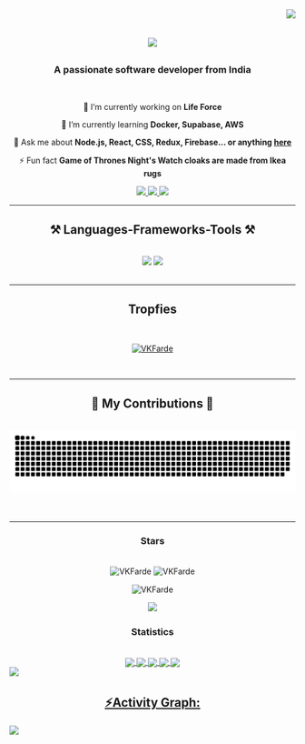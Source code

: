 <img align="right" src="https://visitor-badge.laobi.icu/badge?page_id=VKFarde.VKFarde" />

<h1 align="center">
    <img src="https://readme-typing-svg.herokuapp.com/?font=Righteous&size=35&center=true&vCenter=true&width=500&height=70&duration=4000&lines=Hi+There!+👋;+I'm+vedant+farde!;" />
</h1>

<h3 align="center">A passionate software developer from India </h3>

<br/>

<div align="center">
 
 🔭 I’m currently working on **Life Force**
 
 🌱 I’m currently learning **Docker, Supabase, AWS**

💬 Ask me about **Node.js, React, CSS, Redux, Firebase... or anything [here](https://github.com/VKFarde/VKFarde/issues)**

⚡ Fun fact **Game of Thrones Night's Watch cloaks are made from Ikea rugs**

 </div>
 
<div align="center"> 
<a href="mailto:vedantfarde@gmail.com">  
    <img src="https://img.shields.io/badge/Gmail-333333?style=for-the-badge&logo=gmail&logoColor=red" />
  </a>
  <a href="https://www.linkedin.com/in/vedant-farde-899116193/" rel="noopener noreferrer" target="_blank">
    <img src="https://img.shields.io/badge/LinkedIn-0077B5?style=for-the-badge&logo=linkedin&logoColor=white" target="_blank" />
  </a>
  <a href="https://vedantfarde.netlify.app/" rel="noopener noreferrer" target="_blank">
     <img src="https://img.shields.io/badge/Portfolio-FF5722?style=for-the-badge&logo=todoist&logoColor=white" target="_blank" /> <!-- sqlite, safari, google-chrome are other good icon options -->
  </a>
</div>

 <hr/>
 
<h2 align="center">⚒️ Languages-Frameworks-Tools ⚒️</h2>
<br/>
<div align="center">
    <img src="https://skillicons.dev/icons?i=react,bootstrap,mui,html,css,vscode,github,figma,tailwind,git,r" />
    <img src="https://skillicons.dev/icons?i=nodejs,python,javascript,typescript,express,firebase,mongodb,c,java,nextjs,mysql,flask" /><br>
</div>

<br/>
<hr/>

<div align="center">
  <h2>Tropfies</h2>
  <br>
  <p align="center"> <a href="https://github.com/ryo-ma/github-profile-trophy"><img src="https://github-profile-trophy.vercel.app/?username=VKFarde&theme=monokai" alt="VKFarde" /></a> </p>
  <br/>
</div>
<hr/>
<div align="center">
  <h2>🐍 My Contributions 🐍</h2>
  <br>
  <img alt="snake eating my contributions" src="https://raw.githubusercontent.com/VKFarde/VKFarde/output/github-contribution-grid-snake.svg" />
  <br/><br/><br/>
</div>
<hr/>

<div align="center" ">
    <h3 align="center">Stars</h3>
      <br>
    <div align="center"  >
        <img align="center" height="180em" src="https://github-readme-stats.vercel.app/api/top-langs/?username=VKFarde&layout=compact&theme=shades-of-purple" alt=VKFarde />
        <img align="center" height="180em" src="https://github-readme-stats.vercel.app/api?username=VKFarde&show_icons=true&locale=en&theme=vue-dark" alt="VKFarde" />
    </div>
    <p><img align="center" height="180em" src="https://github-readme-streak-stats.herokuapp.com/?user=VKFarde&theme=dark" alt="VKFarde" /></p>
    <img src="https://user-images.githubusercontent.com/73097560/115834477-dbab4500-a447-11eb-908a-139a6edaec5c.gif">
</div>

<div align="center">
    <h3 align="center">Statistics</h3>
      <br>
    <a href="https://github.com/VKFarde">
    <img align="center" src="http://github-profile-summary-cards.vercel.app/api/cards/stats?username=VKFarde&theme=swift" height="180em" />
    <img align="center" src="http://github-profile-summary-cards.vercel.app/api/cards/most-commit-language?username=VKFarde&theme=swift" height="180em" />
    <img align="center" src="http://github-profile-summary-cards.vercel.app/api/cards/repos-per-language?username=VKFarde&theme=swift" height="180em" />
    <img align="center" src="http://github-profile-summary-cards.vercel.app/api/cards/productive-time?username=VKFarde&theme=swift" height="180em" />
    <img align="center" src="http://github-profile-summary-cards.vercel.app/api/cards/profile-details?username=VKFarde&theme=swift" height="180em" />
</div>
<img src="https://user-images.githubusercontent.com/73097560/115834477-dbab4500-a447-11eb-908a-139a6edaec5c.gif"><h2 align="center">⚡Activity Graph:</h2>
<img align="center" src="https://github-readme-activity-graph.vercel.app/graph?username=VKFarde&theme=react-dark"/>


